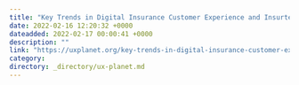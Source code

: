 ```yaml
---
title: "Key Trends in Digital Insurance Customer Experience and Insurtech Insights"
date: 2022-02-16 12:20:32 +0000
dateadded: 2022-02-17 00:00:41 +0000
description: ""
link: "https://uxplanet.org/key-trends-in-digital-insurance-customer-experience-and-insurtech-insights-1d37ef207f37?source=rss----819cc2aaeee0---4"
category:
directory: _directory/ux-planet.md
---
```


